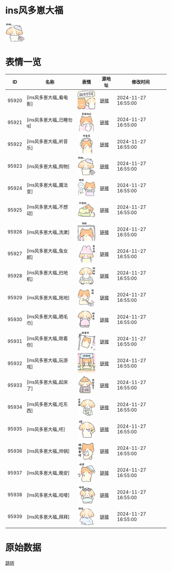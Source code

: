 # ins风多崽大福

<img src="./cover.png" height="60" alt="cover" />

# 表情一览

|ID|名称|表情|源地址|修改时间|
|----|----|----|----|----|
|95920|[ins风多崽大福_看电影]|<img src="./pic/095920_%5Bins风多崽大福_看电影%5D.png" height="60" alt="看电影"/>|[链接](https://i0.hdslb.com/bfs/garb/215ed68b7dd2e61042ec92342f2a5f12b8e481c3.png)|2024-11-27 16:55:00|
|95921|[ins风多崽大福_已睡勿q]|<img src="./pic/095921_%5Bins风多崽大福_已睡勿q%5D.png" height="60" alt="已睡勿q"/>|[链接](https://i0.hdslb.com/bfs/garb/b44c29992e928ca2738424934a17e2c87a72c25f.png)|2024-11-27 16:55:00|
|95922|[ins风多崽大福_听音乐]|<img src="./pic/095922_%5Bins风多崽大福_听音乐%5D.png" height="60" alt="听音乐"/>|[链接](https://i0.hdslb.com/bfs/garb/5443dd1cbe844ed5e76dbbbbf980ef8633b023b9.png)|2024-11-27 16:55:00|
|95923|[ins风多崽大福_购物]|<img src="./pic/095923_%5Bins风多崽大福_购物%5D.png" height="60" alt="购物"/>|[链接](https://i0.hdslb.com/bfs/garb/020aae41af86c484ed314f25d2b373935147e26d.png)|2024-11-27 16:55:00|
|95924|[ins风多崽大福_魔法变]|<img src="./pic/095924_%5Bins风多崽大福_魔法变%5D.png" height="60" alt="魔法变"/>|[链接](https://i0.hdslb.com/bfs/garb/47b829f0f341c07ef9b3a035602fd670be571098.png)|2024-11-27 16:55:00|
|95925|[ins风多崽大福_不想动]|<img src="./pic/095925_%5Bins风多崽大福_不想动%5D.png" height="60" alt="不想动"/>|[链接](https://i0.hdslb.com/bfs/garb/87a71af3f943105b9450f3893583a44140dd3d89.png)|2024-11-27 16:55:00|
|95926|[ins风多崽大福_洗漱]|<img src="./pic/095926_%5Bins风多崽大福_洗漱%5D.png" height="60" alt="洗漱"/>|[链接](https://i0.hdslb.com/bfs/garb/5a53683459b69a2138dac148afe250abf7d5d077.png)|2024-11-27 16:55:00|
|95927|[ins风多崽大福_兔女郎]|<img src="./pic/095927_%5Bins风多崽大福_兔女郎%5D.png" height="60" alt="兔女郎"/>|[链接](https://i0.hdslb.com/bfs/garb/b2d134667f04ac0d0d74cdaccf5568c38f42951f.png)|2024-11-27 16:55:00|
|95928|[ins风多崽大福_扫地机]|<img src="./pic/095928_%5Bins风多崽大福_扫地机%5D.png" height="60" alt="扫地机"/>|[链接](https://i0.hdslb.com/bfs/garb/88c88191ed247b92f6f3ffbb03eb924cf3b1c167.png)|2024-11-27 16:55:00|
|95929|[ins风多崽大福_拖地]|<img src="./pic/095929_%5Bins风多崽大福_拖地%5D.png" height="60" alt="拖地"/>|[链接](https://i0.hdslb.com/bfs/garb/7d2539c48389c5be45e8379fdfead401cc6a0f31.png)|2024-11-27 16:55:00|
|95930|[ins风多崽大福_晒毛巾]|<img src="./pic/095930_%5Bins风多崽大福_晒毛巾%5D.png" height="60" alt="晒毛巾"/>|[链接](https://i0.hdslb.com/bfs/garb/076279a081e3c4941129fbdce6b1a28bd4847489.png)|2024-11-27 16:55:00|
|95931|[ins风多崽大福_晾着你]|<img src="./pic/095931_%5Bins风多崽大福_晾着你%5D.png" height="60" alt="晾着你"/>|[链接](https://i0.hdslb.com/bfs/garb/4492b4d54b6c28fbeaea8b776ff6ea9e3fdd4b87.png)|2024-11-27 16:55:00|
|95932|[ins风多崽大福_玩游戏]|<img src="./pic/095932_%5Bins风多崽大福_玩游戏%5D.png" height="60" alt="玩游戏"/>|[链接](https://i0.hdslb.com/bfs/garb/558e83443f4058dc330c6e89a9bfb50a525b7595.png)|2024-11-27 16:55:00|
|95933|[ins风多崽大福_起床了]|<img src="./pic/095933_%5Bins风多崽大福_起床了%5D.png" height="60" alt="起床了"/>|[链接](https://i0.hdslb.com/bfs/garb/f690e4a06f4b61b3a963651f7bd1148d5929229b.png)|2024-11-27 16:55:00|
|95934|[ins风多崽大福_吃东西]|<img src="./pic/095934_%5Bins风多崽大福_吃东西%5D.png" height="60" alt="吃东西"/>|[链接](https://i0.hdslb.com/bfs/garb/325a4efdd51b2d5ceaa530edac6f91f3d71c0e61.png)|2024-11-27 16:55:00|
|95935|[ins风多崽大福_呸]|<img src="./pic/095935_%5Bins风多崽大福_呸%5D.png" height="60" alt="呸"/>|[链接](https://i0.hdslb.com/bfs/garb/f80cf06f127780c4f72ed122a107be7853106e7e.png)|2024-11-27 16:55:00|
|95936|[ins风多崽大福_帅锅]|<img src="./pic/095936_%5Bins风多崽大福_帅锅%5D.png" height="60" alt="帅锅"/>|[链接](https://i0.hdslb.com/bfs/garb/91ec15ffb2f75f5a94758ae0ed926f96acc32bb7.png)|2024-11-27 16:55:00|
|95937|[ins风多崽大福_晚安]|<img src="./pic/095937_%5Bins风多崽大福_晚安%5D.png" height="60" alt="晚安"/>|[链接](https://i0.hdslb.com/bfs/garb/d9028be8e34c0993f1a159bb364d562a16c0b32a.png)|2024-11-27 16:55:00|
|95938|[ins风多崽大福_哈喽]|<img src="./pic/095938_%5Bins风多崽大福_哈喽%5D.png" height="60" alt="哈喽"/>|[链接](https://i0.hdslb.com/bfs/garb/ff6758353857ec8f3e8ae741a034a1e2992ae9ad.png)|2024-11-27 16:55:00|
|95939|[ins风多崽大福_拜拜]|<img src="./pic/095939_%5Bins风多崽大福_拜拜%5D.png" height="60" alt="拜拜"/>|[链接](https://i0.hdslb.com/bfs/garb/7900cc6d03d8d2af97aa360da3e1799e103964d0.png)|2024-11-27 16:55:00|

# 原始数据

[跳转](./raw.json)

